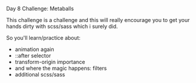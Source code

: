 Day 8 Challenge: Metaballs

This challenge is a challenge and this will really encourage you to get your hands dirty with scss/sass which i surely did.

So you'll learn/practice about:
- animation again
- ::after selector
- transform-origin importance
- and where the magic happens: filters
- additional scss/sass 
